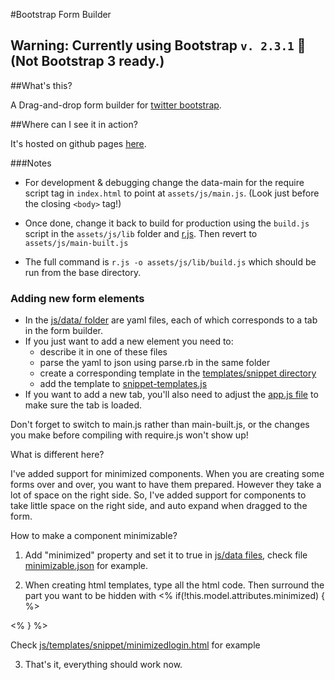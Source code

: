 #Bootstrap Form Builder

## Warning: Currently using Bootstrap `v. 2.3.1` :dolphin:  (Not Bootstrap 3 ready.)

##What's this?

A Drag-and-drop form builder for [twitter bootstrap](http://twitter.github.com/bootstrap/). 

##Where can I see it in action?

It's hosted on github pages [here](http://minikomi.github.io/Bootstrap-Form-Builder/).

###Notes

* For development & debugging change the data-main for the require script tag in `index.html` 
  to point at `assets/js/main.js`. (Look just before the closing `<body>` tag!)

* Once done, change it back to  build for production using the `build.js` script in the `assets/js/lib`
  folder and [r.js](https://github.com/jrburke/r.js/). Then revert to `assets/js/main-built.js`

* The full command is `r.js -o assets/js/lib/build.js` which should be run from the base directory.

### Adding new form elements

* In the [js/data/ folder](https://github.com/minikomi/Bootstrap-Form-Builder/tree/gh-pages/assets/js/data/) are yaml files, each of which corresponds to a tab in the form builder.
* If you just want to add a new element you need to:
  - describe it in one of these files
  - parse the yaml to json using parse.rb in the same folder
  - create a corresponding template in the [templates/snippet directory](https://github.com/minikomi/Bootstrap-Form-Builder/tree/gh-pages/assets/js/templates/snippet)
  - add the template to [snippet-templates.js](https://github.com/minikomi/Bootstrap-Form-Builder/blob/gh-pages/assets/js/templates/snippet/snippet-templates.js)
* If you want to add a new tab, you'll also need to adjust the [app.js file](https://github.com/minikomi/Bootstrap-Form-Builder/blob/gh-pages/assets/js/app.js) to make sure the tab is loaded.

Don't forget to switch to main.js rather than main-built.js, or the changes you make before compiling with require.js won't show up!

What is different here?

I've added support for minimized components. When you are creating some forms over and over, you want to have them prepared. However they take a lot of space on the right side. So, I've added support for components to take little space on the right side, and auto expand when dragged to the form. 

How to make a component minimizable?

1) Add "minimized" property and set it to true in [js/data files](https://github.com/PavlovicDzFilip/Bootstrap-Form-Builder/blob/gh-pages/assets/js/data/), check file [minimizable.json](https://github.com/PavlovicDzFilip/Bootstrap-Form-Builder/blob/gh-pages/assets/js/data/minimizables.json) for example.

2) When creating html templates, type all the html code. Then surround the part you want to be hidden with 
<% if(!this.model.attributes.minimized) { %>
<hidden html code>
<% } %>

Check [js/templates/snippet/minimizedlogin.html](https://github.com/PavlovicDzFilip/Bootstrap-Form-Builder/blob/gh-pages/assets/js/templates/snippet/minimizedlogin.html) for example

3) That's it, everything should work now.
